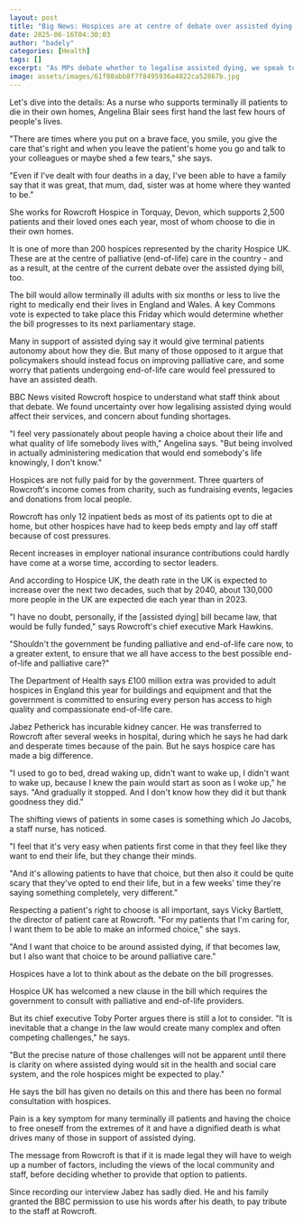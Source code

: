 ```yaml
---
layout: post
title: "Big News: Hospices are at centre of debate over assisted dying bill - what do they think?"
date: 2025-06-16T04:30:03
author: "badely"
categories: [Health]
tags: []
excerpt: "As MPs debate whether to legalise assisted dying, we speak to those providing end-of-life care."
image: assets/images/61f80abb8f7f8495936a4822ca52867b.jpg
---
```


Let's dive into the details: As a nurse who supports terminally ill patients to die in their own homes, Angelina Blair sees first hand the last few hours of people's lives.

"There are times where you put on a brave face, you smile, you give the care that's right and when you leave the patient's home you go and talk to your colleagues or maybe shed a few tears," she says.

"Even if I've dealt with four deaths in a day, I've been able to have a family say that it was great, that mum, dad, sister was at home where they wanted to be."

She works for Rowcroft Hospice in Torquay, Devon, which supports 2,500 patients and their loved ones each year, most of whom choose to die in their own homes.

It is one of more than 200 hospices represented by the charity Hospice UK. These are at the centre of palliative (end-of-life) care in the country - and as a result, at the centre of the current debate over the assisted dying bill, too.

The bill would allow terminally ill adults with six months or less to live the right to medically end their lives in England and Wales. A key Commons vote is expected to take place this Friday which would determine whether the bill progresses to its next parliamentary stage.

Many in support of assisted dying say it would give terminal patients autonomy about how they die. But many of those opposed to it argue that policymakers should instead focus on improving palliative care, and some worry that patients undergoing end-of-life care would feel pressured to have an assisted death.

BBC News visited Rowcroft hospice to understand what staff think about that debate. We found uncertainty over how legalising assisted dying would affect their services, and concern about funding shortages.

"I feel very passionately about people having a choice about their life and what quality of life somebody lives with," Angelina says. "But being involved in actually administering medication that would end somebody's life knowingly, I don't know."

Hospices are not fully paid for by the government. Three quarters of Rowcroft's income comes from charity, such as fundraising events, legacies and donations from local people.

Rowcroft has only 12 inpatient beds as most of its patients opt to die at home, but other hospices have had to keep beds empty and lay off staff because of cost pressures.

Recent increases in employer national insurance contributions could hardly have come at a worse time, according to sector leaders. 

And according to Hospice UK, the death rate in the UK is expected to increase over the next two decades, such that by 2040, about 130,000 more people in the UK are expected die each year than in 2023.

"I have no doubt, personally, if the [assisted dying] bill became law, that would be fully funded," says Rowcroft's chief executive Mark Hawkins.

"Shouldn't the government be funding palliative and end-of-life care now, to a greater extent, to ensure that we all have access to the best possible end-of-life and palliative care?"

The Department of Health says £100 million extra was provided to adult hospices in England this year for buildings and equipment and that the government is committed to ensuring every person has access to high quality and compassionate end-of-life care.

Jabez Petherick has incurable kidney cancer. He was transferred to Rowcroft after several weeks in hospital, during which he says he had dark and desperate times because of the pain. But he says hospice care has made a big difference.

"I used to go to bed, dread waking up, didn't want to wake up, I didn't want to wake up, because I knew the pain would start as soon as I woke up," he says. "And gradually it stopped. And I don't know how they did it but thank goodness they did."

The shifting views of patients in some cases is something which Jo Jacobs, a staff nurse, has noticed.

"I feel that it's very easy when patients first come in that they feel like they want to end their life, but they change their minds. 

"And it's allowing patients to have that choice, but then also it could be quite scary that they've opted to end their life, but in a few weeks' time they're saying something completely, very different."

Respecting a patient's right to choose is all important, says Vicky Bartlett, the director of patient care at Rowcroft. "For my patients that I'm caring for, I want them to be able to make an informed choice," she says.

"And I want that choice to be around assisted dying, if that becomes law, but I also want that choice to be around palliative care."

Hospices have a lot to think about as the debate on the bill progresses. 

Hospice UK has welcomed a new clause in the bill which requires the government to consult with palliative and end-of-life providers.

But its chief executive Toby Porter argues there is still a lot to consider. "It is inevitable that a change in the law would create many complex and often competing challenges," he says.

"But the precise nature of those challenges will not be apparent until there is clarity on where assisted dying would sit in the health and social care system, and the role hospices might be expected to play."

He says the bill has given no details on this and there has been no formal consultation with hospices.

Pain is a key symptom for many terminally ill patients and having the choice to free oneself from the extremes of it and have a dignified death is what drives many of those in support of assisted dying. 

The message from Rowcroft is that if it is made legal they will have to weigh up a number of factors, including the views of the local community and staff, before deciding whether to provide that option to patients.

Since recording our interview Jabez has sadly died. He and his family granted the BBC permission to use his words after his death, to pay tribute to the staff at Rowcroft.


